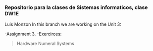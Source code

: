 ### Repositorio para la clases de Sistemas informaticos, clase DW1E
Luis Monzon
 In this branch we are working on the Unit 3:
 
 -Assignment 3.
 -Exercirces:
  >Hardware
  >Numeral Systems
